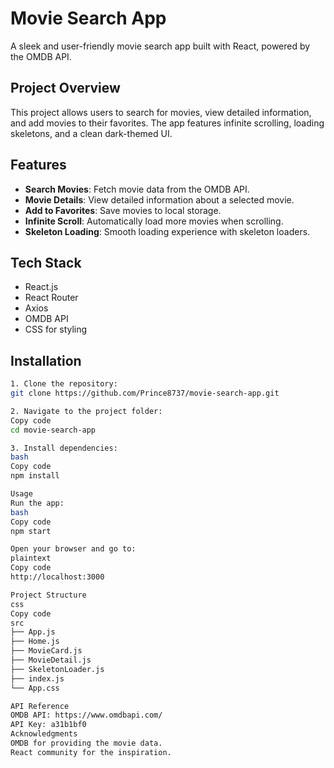 # Movie Search App

A sleek and user-friendly movie search app built with React, powered by the OMDB API.

## Project Overview
This project allows users to search for movies, view detailed information, and add movies to their favorites. The app features infinite scrolling, loading skeletons, and a clean dark-themed UI.

## Features
- **Search Movies**: Fetch movie data from the OMDB API.  
- **Movie Details**: View detailed information about a selected movie.  
- **Add to Favorites**: Save movies to local storage.  
- **Infinite Scroll**: Automatically load more movies when scrolling.  
- **Skeleton Loading**: Smooth loading experience with skeleton loaders.  

## Tech Stack
- React.js  
- React Router  
- Axios  
- OMDB API  
- CSS for styling  
## Installation
```bash
1. Clone the repository:
git clone https://github.com/Prince8737/movie-search-app.git

2. Navigate to the project folder:
Copy code
cd movie-search-app

3. Install dependencies:
bash
Copy code
npm install

Usage
Run the app:
bash
Copy code
npm start

Open your browser and go to:
plaintext
Copy code
http://localhost:3000

Project Structure
css
Copy code
src
├── App.js
├── Home.js
├── MovieCard.js
├── MovieDetail.js
├── SkeletonLoader.js
├── index.js
└── App.css

API Reference
OMDB API: https://www.omdbapi.com/
API Key: a31b1bf0
Acknowledgments
OMDB for providing the movie data.
React community for the inspiration.
